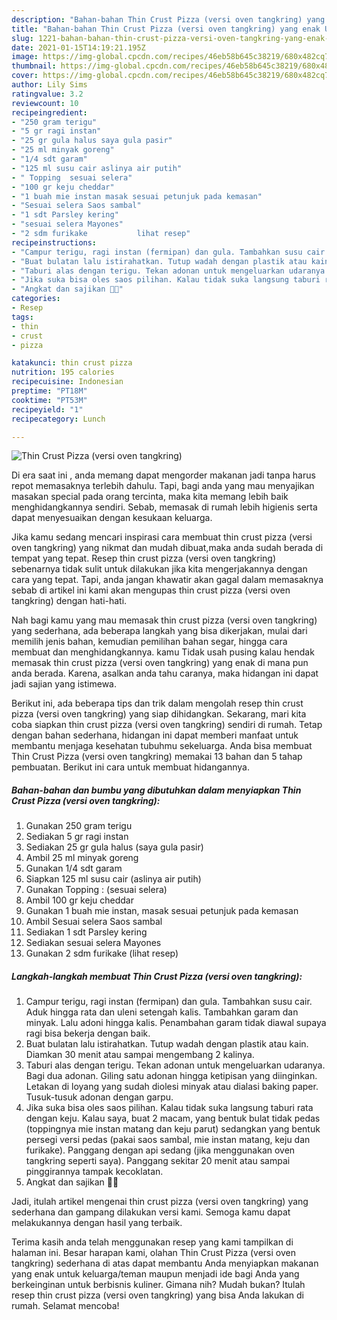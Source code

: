 ```yaml
---
description: "Bahan-bahan Thin Crust Pizza (versi oven tangkring) yang enak Untuk Jualan"
title: "Bahan-bahan Thin Crust Pizza (versi oven tangkring) yang enak Untuk Jualan"
slug: 1221-bahan-bahan-thin-crust-pizza-versi-oven-tangkring-yang-enak-untuk-jualan
date: 2021-01-15T14:19:21.195Z
image: https://img-global.cpcdn.com/recipes/46eb58b645c38219/680x482cq70/thin-crust-pizza-versi-oven-tangkring-foto-resep-utama.jpg
thumbnail: https://img-global.cpcdn.com/recipes/46eb58b645c38219/680x482cq70/thin-crust-pizza-versi-oven-tangkring-foto-resep-utama.jpg
cover: https://img-global.cpcdn.com/recipes/46eb58b645c38219/680x482cq70/thin-crust-pizza-versi-oven-tangkring-foto-resep-utama.jpg
author: Lily Sims
ratingvalue: 3.2
reviewcount: 10
recipeingredient:
- "250 gram terigu"
- "5 gr ragi instan"
- "25 gr gula halus saya gula pasir"
- "25 ml minyak goreng"
- "1/4 sdt garam"
- "125 ml susu cair aslinya air putih"
- " Topping  sesuai selera"
- "100 gr keju cheddar"
- "1 buah mie instan masak sesuai petunjuk pada kemasan"
- "Sesuai selera Saos sambal"
- "1 sdt Parsley kering"
- "sesuai selera Mayones"
- "2 sdm furikake           lihat resep"
recipeinstructions:
- "Campur terigu, ragi instan (fermipan) dan gula. Tambahkan susu cair. Aduk hingga rata dan uleni setengah kalis. Tambahkan garam dan minyak. Lalu adoni hingga kalis. Penambahan garam tidak diawal supaya ragi bisa bekerja dengan baik."
- "Buat bulatan lalu istirahatkan. Tutup wadah dengan plastik atau kain. Diamkan 30 menit atau sampai mengembang 2 kalinya."
- "Taburi alas dengan terigu. Tekan adonan untuk mengeluarkan udaranya. Bagi dua adonan. Giling satu adonan hingga ketipisan yang diinginkan. Letakan di loyang yang sudah diolesi minyak atau dialasi baking paper. Tusuk-tusuk adonan dengan garpu."
- "Jika suka bisa oles saos pilihan. Kalau tidak suka langsung taburi rata dengan keju. Kalau saya, buat 2 macam, yang bentuk bulat tidak pedas (toppingnya mie instan matang dan keju parut) sedangkan yang bentuk persegi versi pedas (pakai saos sambal, mie instan matang, keju dan furikake). Panggang dengan api sedang (jika menggunakan oven tangkring seperti saya). Panggang sekitar 20 menit atau sampai pinggirannya tampak kecoklatan."
- "Angkat dan sajikan 🤗😍"
categories:
- Resep
tags:
- thin
- crust
- pizza

katakunci: thin crust pizza 
nutrition: 195 calories
recipecuisine: Indonesian
preptime: "PT18M"
cooktime: "PT53M"
recipeyield: "1"
recipecategory: Lunch

---
```



![Thin Crust Pizza (versi oven tangkring)](https://img-global.cpcdn.com/recipes/46eb58b645c38219/680x482cq70/thin-crust-pizza-versi-oven-tangkring-foto-resep-utama.jpg)

Di era  saat ini , anda memang dapat mengorder makanan jadi tanpa harus repot memasaknya terlebih dahulu. Tapi, bagi anda yang mau menyajikan masakan special pada orang tercinta, maka kita memang lebih baik menghidangkannya sendiri. Sebab, memasak di rumah lebih higienis serta dapat menyesuaikan dengan kesukaan keluarga.

Jika kamu sedang mencari inspirasi cara membuat thin crust pizza (versi oven tangkring) yang nikmat dan mudah dibuat,maka anda sudah berada di tempat yang tepat. Resep thin crust pizza (versi oven tangkring)  sebenarnya tidak sulit untuk dilakukan jika kita mengerjakannya dengan cara yang tepat. Tapi, anda jangan khawatir akan gagal dalam memasaknya 
sebab di artikel ini kami akan mengupas thin crust pizza (versi oven tangkring) dengan hati-hati.  



Nah bagi kamu yang mau memasak thin crust pizza (versi oven tangkring) yang sederhana, ada beberapa langkah yang bisa dikerjakan, mulai dari memilih jenis bahan, kemudian pemilihan bahan segar, hingga cara membuat dan menghidangkannya. kamu Tidak usah pusing kalau hendak memasak thin crust pizza (versi oven tangkring) yang enak di mana pun anda berada. Karena, asalkan anda  tahu caranya, maka hidangan ini dapat jadi sajian yang istimewa.

Berikut ini, ada beberapa tips dan trik dalam mengolah resep thin crust pizza (versi oven tangkring) yang siap dihidangkan. Sekarang, mari kita coba siapkan thin crust pizza (versi oven tangkring) sendiri di rumah. Tetap dengan bahan sederhana, hidangan ini dapat memberi manfaat untuk membantu menjaga kesehatan tubuhmu sekeluarga. Anda bisa membuat Thin Crust Pizza (versi oven tangkring) memakai 13 bahan dan 5 tahap pembuatan. Berikut ini cara untuk membuat hidangannya.

<!--inarticleads1-->

##### Bahan-bahan dan bumbu yang dibutuhkan dalam menyiapkan Thin Crust Pizza (versi oven tangkring):

1. Gunakan 250 gram terigu
1. Sediakan 5 gr ragi instan
1. Sediakan 25 gr gula halus (saya gula pasir)
1. Ambil 25 ml minyak goreng
1. Gunakan 1/4 sdt garam
1. Siapkan 125 ml susu cair (aslinya air putih)
1. Gunakan  Topping : (sesuai selera)
1. Ambil 100 gr keju cheddar
1. Gunakan 1 buah mie instan, masak sesuai petunjuk pada kemasan
1. Ambil Sesuai selera Saos sambal
1. Sediakan 1 sdt Parsley kering
1. Sediakan sesuai selera Mayones
1. Gunakan 2 sdm furikake           (lihat resep)




<!--inarticleads2-->

##### Langkah-langkah membuat Thin Crust Pizza (versi oven tangkring):

1. Campur terigu, ragi instan (fermipan) dan gula. Tambahkan susu cair. Aduk hingga rata dan uleni setengah kalis. Tambahkan garam dan minyak. Lalu adoni hingga kalis. Penambahan garam tidak diawal supaya ragi bisa bekerja dengan baik.
1. Buat bulatan lalu istirahatkan. Tutup wadah dengan plastik atau kain. Diamkan 30 menit atau sampai mengembang 2 kalinya.
1. Taburi alas dengan terigu. Tekan adonan untuk mengeluarkan udaranya. Bagi dua adonan. Giling satu adonan hingga ketipisan yang diinginkan. Letakan di loyang yang sudah diolesi minyak atau dialasi baking paper. Tusuk-tusuk adonan dengan garpu.
1. Jika suka bisa oles saos pilihan. Kalau tidak suka langsung taburi rata dengan keju. Kalau saya, buat 2 macam, yang bentuk bulat tidak pedas (toppingnya mie instan matang dan keju parut) sedangkan yang bentuk persegi versi pedas (pakai saos sambal, mie instan matang, keju dan furikake). Panggang dengan api sedang (jika menggunakan oven tangkring seperti saya). Panggang sekitar 20 menit atau sampai pinggirannya tampak kecoklatan.
1. Angkat dan sajikan 🤗😍




Jadi, itulah artikel mengenai  thin crust pizza (versi oven tangkring)  yang sederhana dan gampang dilakukan versi kami. Semoga kamu dapat melakukannya dengan hasil yang terbaik. 

Terima kasih anda telah menggunakan resep yang kami tampilkan di halaman ini. Besar harapan kami, olahan  Thin Crust Pizza (versi oven tangkring) sederhana di atas dapat membantu Anda menyiapkan makanan yang enak untuk keluarga/teman maupun menjadi ide bagi Anda yang berkeinginan untuk berbisnis kuliner. Gimana nih? Mudah bukan? Itulah resep thin crust pizza (versi oven tangkring) yang bisa Anda lakukan di rumah. Selamat mencoba!


